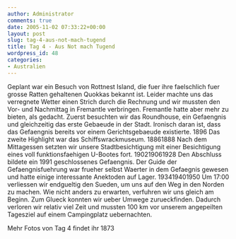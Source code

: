 ```yaml
---
author: Administrator
comments: true
date: 2005-11-02 07:33:22+00:00
layout: post
slug: tag-4-aus-not-mach-tugend
title: Tag 4 - Aus Not mach Tugend
wordpress_id: 48
categories:
- Australien
---
```


Geplant war ein Besuch von Rottnest Island, die fuer ihre faelschlich fuer grosse Ratten gehaltenen Quokkas bekannt ist. Leider machte uns das verregnete Wetter einen Strich durch die Rechnung und wir mussten den Vor- und Nachmittag in Fremantle verbringen. Fremantle hatte aber mehr zu bieten, als gedacht. Zuerst besuchten wir das Roundhouse, ein Gefaengnis und gleichzeitig das erste Gebaeude in der Stadt. Ironisch daran ist, dass das Gefaengnis bereits vor einem Gerichtsgebaeude existierte. 
1896
Das zweite Highlight war das Schiffswrackmuseum. 
18861888
Nach dem Mittagessen setzten wir unsere Stadtbesichtigung mit einer Besichtigung eines voll funktionsfaehigen U-Bootes fort. 
190219061928
Den Abschluss bildete ein 1991 geschlossenes Gefaengnis. Der Guide der Gefaengnisfuehrung war frueher selbst Waerter in dem Gefaegnis gewesen und hatte einige interessante Anektoden auf Lager.
193419401950
 Um 17:00 verliessen wir endgueltig den Sueden, um uns auf den Weg in den Norden zu machen. Wie nicht anders zu erwarten, verfuhren wir uns gleich am Beginn.  Zum Glueck konnten wir ueber Umwege zurueckfinden. Dadurch verloren wir relativ viel Zeit und mussten 100 km vor unserem angepeilten Tagesziel auf einem Campingplatz uebernachten. 

Mehr Fotos von Tag 4 findet ihr 1873 

